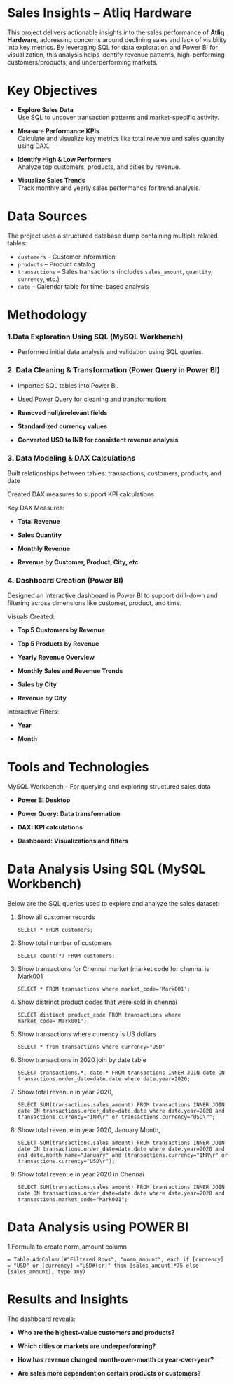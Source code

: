 # Sales Insights – Atliq Hardware

This project delivers actionable insights into the sales performance of **Atliq Hardware**, addressing concerns around declining sales and lack of visibility into key metrics.
By leveraging SQL for data exploration and Power BI for visualization, this analysis helps identify revenue patterns, high-performing customers/products, and underperforming markets.

# Key Objectives

- **Explore Sales Data**  
  Use SQL to uncover transaction patterns and market-specific activity.

- **Measure Performance KPIs**  
  Calculate and visualize key metrics like total revenue and sales quantity using DAX.

- **Identify High & Low Performers**  
  Analyze top customers, products, and cities by revenue.

- **Visualize Sales Trends**  
  Track monthly and yearly sales performance for trend analysis.

# Data Sources

The project uses a structured database dump containing multiple related tables:

- `customers` – Customer information  
- `products` – Product catalog  
- `transactions` – Sales transactions (includes `sales_amount`, `quantity`, `currency`, etc.)  
- `date` – Calendar table for time-based analysis

# Methodology

### 1.Data Exploration Using SQL (MySQL Workbench)

- Performed initial data analysis and validation using SQL queries.

### 2. Data Cleaning & Transformation (Power Query in Power BI)

- Imported SQL tables into Power BI.

- Used Power Query for cleaning and transformation:

- **Removed null/irrelevant fields**

- **Standardized currency values**

- **Converted USD to INR for consistent revenue analysis**

### 3. Data Modeling & DAX Calculations
Built relationships between tables: transactions, customers, products, and date

Created DAX measures to support KPI calculations

Key DAX Measures:

- **Total Revenue**

- **Sales Quantity**

- **Monthly Revenue**

- **Revenue by Customer, Product, City, etc.**

### 4. Dashboard Creation (Power BI)
Designed an interactive dashboard in Power BI to support drill-down and filtering across dimensions like customer, product, and time.

Visuals Created:

- **Top 5 Customers by Revenue**

- **Top 5 Products by Revenue**

- **Yearly Revenue Overview**

- **Monthly Sales and Revenue Trends**

- **Sales by City**

- **Revenue by City**

Interactive Filters:

- **Year**

- **Month**

# Tools and Technologies
MySQL Workbench – For querying and exploring structured sales data

- **Power BI Desktop**

- **Power Query: Data transformation**

- **DAX: KPI calculations**

- **Dashboard: Visualizations and filters**

# Data Analysis Using SQL (MySQL Workbench)

Below are the SQL queries used to explore and analyze the sales dataset:

1. Show all customer records

    `SELECT * FROM customers;`

2. Show total number of customers

    `SELECT count(*) FROM customers;`

3. Show transactions for Chennai market (market code for chennai is Mark001

    `SELECT * FROM transactions where market_code='Mark001';`

4. Show distrinct product codes that were sold in chennai

    `SELECT distinct product_code FROM transactions where market_code='Mark001';`

5. Show transactions where currency is US dollars

    `SELECT * from transactions where currency="USD"`

6. Show transactions in 2020 join by date table

    `SELECT transactions.*, date.* FROM transactions INNER JOIN date ON transactions.order_date=date.date where date.year=2020;`

7. Show total revenue in year 2020,

    `SELECT SUM(transactions.sales_amount) FROM transactions INNER JOIN date ON transactions.order_date=date.date where date.year=2020 and transactions.currency="INR\r" or transactions.currency="USD\r";`
	
8. Show total revenue in year 2020, January Month,

    `SELECT SUM(transactions.sales_amount) FROM transactions INNER JOIN date ON transactions.order_date=date.date where date.year=2020 and and date.month_name="January" and (transactions.currency="INR\r" or transactions.currency="USD\r");`

9. Show total revenue in year 2020 in Chennai

    `SELECT SUM(transactions.sales_amount) FROM transactions INNER JOIN date ON transactions.order_date=date.date where date.year=2020
and transactions.market_code="Mark001";`

# Data Analysis using POWER BI

1.Formula to create norm_amount column

`= Table.AddColumn(#"Filtered Rows", "norm_amount", each if [currency] = "USD" or [currency] ="USD#(cr)" then [sales_amount]*75 else [sales_amount], type any)`

# Results and Insights

The dashboard reveals:

- **Who are the highest-value customers and products?**

- **Which cities or markets are underperforming?**

- **How has revenue changed month-over-month or year-over-year?**

- **Are sales more dependent on certain products or customers?**




